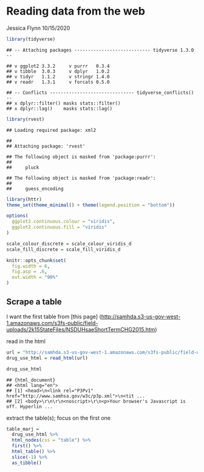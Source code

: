 Reading data from the web
================
Jessica Flynn
10/15/2020

``` r
library(tidyverse)
```

    ## -- Attaching packages ---------------------------- tidyverse 1.3.0 --

    ## v ggplot2 3.3.2     v purrr   0.3.4
    ## v tibble  3.0.3     v dplyr   1.0.2
    ## v tidyr   1.1.2     v stringr 1.4.0
    ## v readr   1.3.1     v forcats 0.5.0

    ## -- Conflicts ------------------------------- tidyverse_conflicts() --
    ## x dplyr::filter() masks stats::filter()
    ## x dplyr::lag()    masks stats::lag()

``` r
library(rvest)
```

    ## Loading required package: xml2

    ## 
    ## Attaching package: 'rvest'

    ## The following object is masked from 'package:purrr':
    ## 
    ##     pluck

    ## The following object is masked from 'package:readr':
    ## 
    ##     guess_encoding

``` r
library(httr)
theme_set(theme_minimal() + theme(legend.position = "bottom"))

options(
  ggplot2.continuous.colour = "viridis",
  ggplot2.continuous.fill = "viridis"
)

scale_colour_discrete = scale_colour_viridis_d
scale_fill_discrete = scale_fill_viridis_d

knitr::opts_chunk$set(
  fig.width = 6,
  fig.asp = .6,
  out.width = "90%"
)
```

## Scrape a table

I want the first table from \[this page\]
(<http://samhda.s3-us-gov-west-1.amazonaws.com/s3fs-public/field-uploads/2k15StateFiles/NSDUHsaeShortTermCHG2015.htm>)

read in the html

``` r
url = "http://samhda.s3-us-gov-west-1.amazonaws.com/s3fs-public/field-uploads/2k15StateFiles/NSDUHsaeShortTermCHG2015.htm"
drug_use_html = read_html(url)

drug_use_html
```

    ## {html_document}
    ## <html lang="en">
    ## [1] <head>\n<link rel="P3Pv1" href="http://www.samhsa.gov/w3c/p3p.xml">\n<tit ...
    ## [2] <body>\r\n\r\n<noscript>\r\n<p>Your browser's Javascript is off. Hyperlin ...

extract the table(s); focus on the first one

``` r
table_marj = 
  drug_use_html %>% 
  html_nodes(css = "table") %>% 
  first() %>% 
  html_table() %>%
  slice(-1) %>% 
  as_tibble()
```

